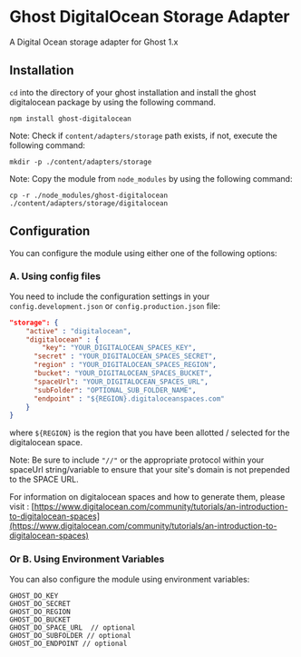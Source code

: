 # Ghost DigitalOcean Storage Adapter

A Digital Ocean storage adapter for Ghost 1.x

## Installation

`cd` into the directory of your ghost installation and install the ghost digitalocean package by using the following command.

```shell
npm install ghost-digitalocean
```

Note: Check if `content/adapters/storage` path exists, if not, execute the following command:

```shell
mkdir -p ./content/adapters/storage
```

Note: Copy the module from `node_modules` by using the following command:

```shell
cp -r ./node_modules/ghost-digitalocean ./content/adapters/storage/digitalocean
```

## Configuration

You can configure the module using either one of the following options:

### A. Using config files

You need to include the configuration settings in your `config.development.json` or `config.production.json` file:
```json
"storage": {
    "active" : "digitalocean",
    "digitalocean" : {
        "key": "YOUR_DIGITALOCEAN_SPACES_KEY",
      "secret" : "YOUR_DIGITALOCEAN_SPACES_SECRET",
      "region" : "YOUR_DIGITALOCEAN_SPACES_REGION",
      "bucket": "YOUR_DIGITALOCEAN_SPACES_BUCKET",
      "spaceUrl": "YOUR_DIGITALOCEAN_SPACES_URL",
      "subFolder": "OPTIONAL_SUB_FOLDER_NAME",
      "endpoint" : "${REGION}.digitaloceanspaces.com"
    }
}
```

where `${REGION}` is the region that you have been allotted / selected for the digitalocean space.

Note: Be sure to include `"//"` or the appropriate protocol within your spaceUrl string/variable to ensure that your site's domain is not prepended to the SPACE URL.

For information on digitalocean spaces and how to generate them, please visit : [https://www.digitalocean.com/community/tutorials/an-introduction-to-digitalocean-spaces](https://www.digitalocean.com/community/tutorials/an-introduction-to-digitalocean-spaces)


### Or B. Using Environment Variables

You can also configure the module using environment variables:

```
GHOST_DO_KEY
GHOST_DO_SECRET
GHOST_DO_REGION
GHOST_DO_BUCKET
GHOST_DO_SPACE_URL  // optional
GHOST_DO_SUBFOLDER // optional
GHOST_DO_ENDPOINT // optional
```